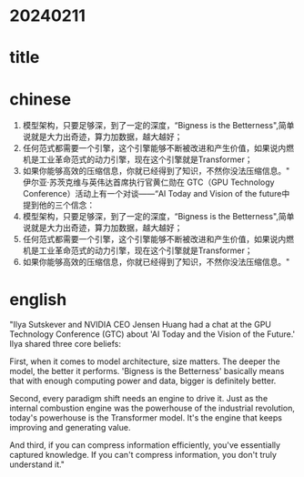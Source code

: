 # 20240211

# title 

# chinese 
1. 模型架构，只要足够深，到了一定的深度，“Bigness is the Betterness",简单说就是大力出奇迹，算力加数据，越大越好；
2. 任何范式都需要一个引擎，这个引擎能够不断被改进和产生价值，如果说内燃机是工业革命范式的动力引擎，现在这个引擎就是Transformer；
3. 如果你能够高效的压缩信息，你就已经得到了知识，不然你没法压缩信息。"
伊尔亚·苏茨克维与英伟达首席执行官黄仁勋在 GTC（GPU Technology Conference）活动上有一个对谈——“AI Today and Vision of the future中提到他的三个信念：
1. 模型架构，只要足够深，到了一定的深度，“Bigness is the Betterness",简单说就是大力出奇迹，算力加数据，越大越好；
2. 任何范式都需要一个引擎，这个引擎能够不断被改进和产生价值，如果说内燃机是工业革命范式的动力引擎，现在这个引擎就是Transformer；
3. 如果你能够高效的压缩信息，你就已经得到了知识，不然你没法压缩信息。"

# english
"Ilya Sutskever and NVIDIA CEO Jensen Huang had a chat at the GPU Technology Conference (GTC) about 'AI Today and the Vision of the Future.' Ilya shared three core beliefs:

First, when it comes to model architecture, size matters. The deeper the model, the better it performs. 'Bigness is the Betterness' basically means that with enough computing power and data, bigger is definitely better.

Second, every paradigm shift needs an engine to drive it. Just as the internal combustion engine was the powerhouse of the industrial revolution, today's powerhouse is the Transformer model. It's the engine that keeps improving and generating value.

And third, if you can compress information efficiently, you've essentially captured knowledge. If you can't compress information, you don't truly understand it."
